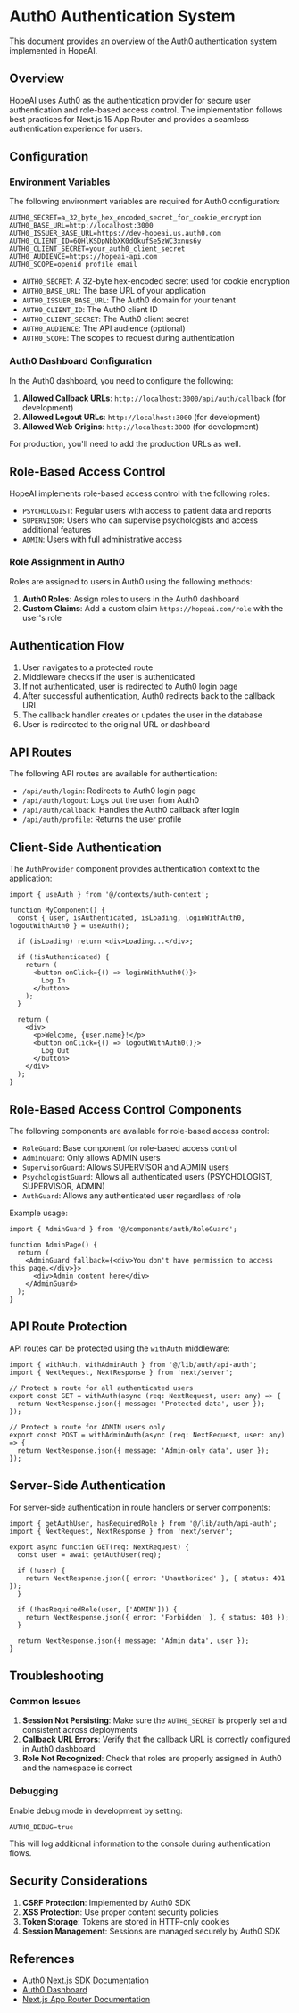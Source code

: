 # Auth0 Authentication System

This document provides an overview of the Auth0 authentication system implemented in HopeAI.

## Overview

HopeAI uses Auth0 as the authentication provider for secure user authentication and role-based access control. The implementation follows best practices for Next.js 15 App Router and provides a seamless authentication experience for users.

## Configuration

### Environment Variables

The following environment variables are required for Auth0 configuration:

```
AUTH0_SECRET=a_32_byte_hex_encoded_secret_for_cookie_encryption
AUTH0_BASE_URL=http://localhost:3000
AUTH0_ISSUER_BASE_URL=https://dev-hopeai.us.auth0.com
AUTH0_CLIENT_ID=6QHlKSDpNbbXK0dOkufSe5zWC3xnus6y
AUTH0_CLIENT_SECRET=your_auth0_client_secret
AUTH0_AUDIENCE=https://hopeai-api.com
AUTH0_SCOPE=openid profile email
```

- `AUTH0_SECRET`: A 32-byte hex-encoded secret used for cookie encryption
- `AUTH0_BASE_URL`: The base URL of your application
- `AUTH0_ISSUER_BASE_URL`: The Auth0 domain for your tenant
- `AUTH0_CLIENT_ID`: The Auth0 client ID
- `AUTH0_CLIENT_SECRET`: The Auth0 client secret
- `AUTH0_AUDIENCE`: The API audience (optional)
- `AUTH0_SCOPE`: The scopes to request during authentication

### Auth0 Dashboard Configuration

In the Auth0 dashboard, you need to configure the following:

1. **Allowed Callback URLs**: `http://localhost:3000/api/auth/callback` (for development)
2. **Allowed Logout URLs**: `http://localhost:3000` (for development)
3. **Allowed Web Origins**: `http://localhost:3000` (for development)

For production, you'll need to add the production URLs as well.

## Role-Based Access Control

HopeAI implements role-based access control with the following roles:

- `PSYCHOLOGIST`: Regular users with access to patient data and reports
- `SUPERVISOR`: Users who can supervise psychologists and access additional features
- `ADMIN`: Users with full administrative access

### Role Assignment in Auth0

Roles are assigned to users in Auth0 using the following methods:

1. **Auth0 Roles**: Assign roles to users in the Auth0 dashboard
2. **Custom Claims**: Add a custom claim `https://hopeai.com/role` with the user's role

## Authentication Flow

1. User navigates to a protected route
2. Middleware checks if the user is authenticated
3. If not authenticated, user is redirected to Auth0 login page
4. After successful authentication, Auth0 redirects back to the callback URL
5. The callback handler creates or updates the user in the database
6. User is redirected to the original URL or dashboard

## API Routes

The following API routes are available for authentication:

- `/api/auth/login`: Redirects to Auth0 login page
- `/api/auth/logout`: Logs out the user from Auth0
- `/api/auth/callback`: Handles the Auth0 callback after login
- `/api/auth/profile`: Returns the user profile

## Client-Side Authentication

The `AuthProvider` component provides authentication context to the application:

```tsx
import { useAuth } from '@/contexts/auth-context';

function MyComponent() {
  const { user, isAuthenticated, isLoading, loginWithAuth0, logoutWithAuth0 } = useAuth();
  
  if (isLoading) return <div>Loading...</div>;
  
  if (!isAuthenticated) {
    return (
      <button onClick={() => loginWithAuth0()}>
        Log In
      </button>
    );
  }
  
  return (
    <div>
      <p>Welcome, {user.name}!</p>
      <button onClick={() => logoutWithAuth0()}>
        Log Out
      </button>
    </div>
  );
}
```

## Role-Based Access Control Components

The following components are available for role-based access control:

- `RoleGuard`: Base component for role-based access control
- `AdminGuard`: Only allows ADMIN users
- `SupervisorGuard`: Allows SUPERVISOR and ADMIN users
- `PsychologistGuard`: Allows all authenticated users (PSYCHOLOGIST, SUPERVISOR, ADMIN)
- `AuthGuard`: Allows any authenticated user regardless of role

Example usage:

```tsx
import { AdminGuard } from '@/components/auth/RoleGuard';

function AdminPage() {
  return (
    <AdminGuard fallback={<div>You don't have permission to access this page.</div>}>
      <div>Admin content here</div>
    </AdminGuard>
  );
}
```

## API Route Protection

API routes can be protected using the `withAuth` middleware:

```tsx
import { withAuth, withAdminAuth } from '@/lib/auth/api-auth';
import { NextRequest, NextResponse } from 'next/server';

// Protect a route for all authenticated users
export const GET = withAuth(async (req: NextRequest, user: any) => {
  return NextResponse.json({ message: 'Protected data', user });
});

// Protect a route for ADMIN users only
export const POST = withAdminAuth(async (req: NextRequest, user: any) => {
  return NextResponse.json({ message: 'Admin-only data', user });
});
```

## Server-Side Authentication

For server-side authentication in route handlers or server components:

```tsx
import { getAuthUser, hasRequiredRole } from '@/lib/auth/api-auth';
import { NextRequest, NextResponse } from 'next/server';

export async function GET(req: NextRequest) {
  const user = await getAuthUser(req);
  
  if (!user) {
    return NextResponse.json({ error: 'Unauthorized' }, { status: 401 });
  }
  
  if (!hasRequiredRole(user, ['ADMIN'])) {
    return NextResponse.json({ error: 'Forbidden' }, { status: 403 });
  }
  
  return NextResponse.json({ message: 'Admin data', user });
}
```

## Troubleshooting

### Common Issues

1. **Session Not Persisting**: Make sure the `AUTH0_SECRET` is properly set and consistent across deployments
2. **Callback URL Errors**: Verify that the callback URL is correctly configured in Auth0 dashboard
3. **Role Not Recognized**: Check that roles are properly assigned in Auth0 and the namespace is correct

### Debugging

Enable debug mode in development by setting:

```
AUTH0_DEBUG=true
```

This will log additional information to the console during authentication flows.

## Security Considerations

1. **CSRF Protection**: Implemented by Auth0 SDK
2. **XSS Protection**: Use proper content security policies
3. **Token Storage**: Tokens are stored in HTTP-only cookies
4. **Session Management**: Sessions are managed securely by Auth0 SDK

## References

- [Auth0 Next.js SDK Documentation](https://auth0.github.io/nextjs-auth0/index.html)
- [Auth0 Dashboard](https://manage.auth0.com/)
- [Next.js App Router Documentation](https://nextjs.org/docs/app)
